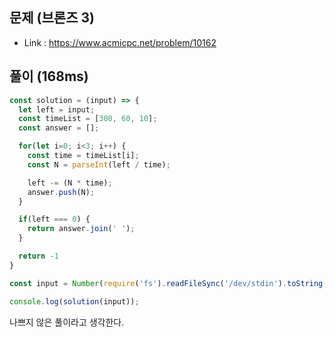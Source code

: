 ## 문제 (브론즈 3)

- Link : https://www.acmicpc.net/problem/10162


## 풀이 (168ms)  

```javascript
const solution = (input) => {
  let left = input;
  const timeList = [300, 60, 10];
  const answer = [];

  for(let i=0; i<3; i++) {
    const time = timeList[i];
    const N = parseInt(left / time);

    left -= (N * time);
    answer.push(N);
  }

  if(left === 0) {
    return answer.join(' ');
  }

  return -1
}

const input = Number(require('fs').readFileSync('/dev/stdin').toString().trim());

console.log(solution(input));
```

나쁘지 않은 풀이라고 생각한다.
